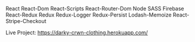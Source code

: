 React
React-Dom
React-Scripts
React-Router-Dom
Node SASS
Firebase
React-Redux
Redux
Redux-Logger
Redux-Persist
Lodash-Memoize
React-Stripe-Checkout

Live Project:  https://darky-crwn-clothing.herokuapp.com/